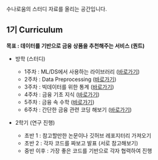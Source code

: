 
수나로움의 스터디 자료를 올리는 공간입니다.

## 1기 Curriculum

<B> 목표 : 데이터를 기반으로 금융 상품을 추천해주는 서비스 (퀀트) </B> 

* 방학 (스터디)
  * 1주차 : ML/DS에서 사용하는 라이브러리 ([바로가기](https://github.com/sunaroum/studynote/blob/main/lecture/%EC%88%98%EB%82%98%EB%A1%9C%EC%9B%80%201%EC%A3%BC%EC%B0%A8.pdf))
  * 2주차 : Data Preprocessing ([바로가기](https://github.com/sunaroum/studynote/blob/main/lecture/%EC%88%98%EB%82%98%EB%A1%9C%EC%9B%80%202%EC%A3%BC%EC%B0%A8.pdf))
  * 3주차 : 빅데이터를 위한 통계 ([바로가기](https://github.com/sunaroum/studynote/blob/main/lecture/%EC%88%98%EB%82%98%EB%A1%9C%EC%9B%80%203%EC%A3%BC%EC%B0%A8.pdf))
  * 4주차 : 금융 기초 지식 ([바로가기](https://github.com/sunaroum/studynote/blob/main/lecture/%EC%88%98%EB%82%98%EB%A1%9C%EC%9B%80%204%EC%A3%BC%EC%B0%A8.pdf))
  * 5주차 : 금융 속 수학 ([바로가기](https://github.com/sunaroum/studynote/blob/main/lecture/%EC%88%98%EB%82%98%EB%A1%9C%EC%9B%80%205%EC%A3%BC%EC%B0%A8.pdf))
  * 6주차 : 간단한 금융 관련 코딩 해보기 ([바로가기](https://github.com/sunaroum/studynote/blob/main/lecture/%EC%88%98%EB%82%98%EB%A1%9C%EC%9B%80_6%EC%A3%BC%EC%B0%A8_%EC%A3%BC%EC%8B%9D_%ED%8F%AC%ED%8A%B8%ED%8F%B4%EB%A6%AC%EC%98%A4_%EC%B5%9C%EC%A0%81%ED%99%94_%EC%8B%A4%EC%8A%B5.ipynb))
    
* 2학기 (연구 진행)
  * 초반 1 : 참고할만한 논문이나 깃허브 레포지터리 가져오기
  * 초반 2 : 각자 코드를 짜보고 발표 (서로 참고해보기)
  * 중반 이후 : 가장 좋은 코드를 기반으로 각자 협력하여 진행
